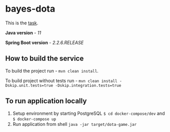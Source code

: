 bayes-dota
==========

This is the [task](TASK.md).

**Java version** - *11*

**Spring Boot version** - *2.2.6.RELEASE* 


## How to build the service

To build the project run - ```mvn clean install```.

To build project without tests run - ```mvn clean install -Dskip.unit.tests=true -Dskip.integration.tests=true```


## To run application locally

1. Setup environment by starting PostgreSQL ```$ cd docker-compose/dev``` and ```$ docker-compose up```
2. Run application from shell ```java -jar target/dota-game.jar```
